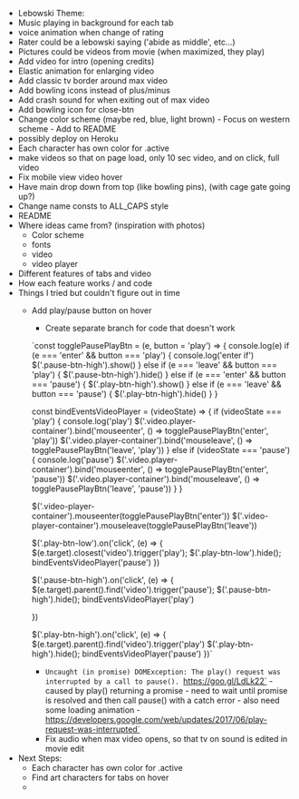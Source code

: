 - Lebowski Theme:
 - Music playing in background for each tab
 - voice animation when change of rating
 - Rater could be a lebowski saying ('abide as middle', etc...)
 - Pictures could be videos from movie (when maximized, they play)
 - Add video for intro (opening credits)
 - Elastic animation for enlarging video
 - Add classic tv border around max video
 - Add bowling icons instead of plus/minus
 - Add crash sound for when exiting out of max video
 - Add bowling icon for close-btn
 - Change color scheme (maybe red, blue, light brown) - Focus on western scheme - Add to README
 - possibly deploy on Heroku
 - Each character has own color for .active
 - make videos so that on page load, only 10 sec video, and on click, full video
 - Fix mobile view video hover
 - Have main drop down from top (like bowling pins), (with cage gate going up?)
 - Change name consts to ALL_CAPS style
 - README
  - Where ideas came from? (inspiration with photos)
    - Color scheme
    - fonts
    - video
    - video player
  - Different features of tabs and video
  - How each feature works / and code
  - Things I tried but couldn't figure out in time
    - Add play/pause button on hover
      - Create separate branch for code that doesn't work

      `const togglePausePlayBtn = (e, button = 'play') => {
        console.log(e)
        if (e === 'enter' && button === 'play') {
          console.log('enter if')
          $('.pause-btn-high').show()
        } else if (e === 'leave' && button === 'play') {
          $('.pause-btn-high').hide()
        } else  if (e === 'enter' && button === 'pause') {
          $('.play-btn-high').show()
        } else  if (e === 'leave' && button === 'pause') {
          $('.play-btn-high').hide()
        }
      }

      const bindEventsVideoPlayer = (videoState) => {
        if (videoState === 'play') {
          console.log('play')
          $('.video.player-container').bind('mouseenter', () => togglePausePlayBtn('enter', 'play'))
          $('.video.player-container').bind('mouseleave', () => togglePausePlayBtn('leave', 'play'))
        } else if (videoState === 'pause') {
          console.log('pause')
          $('.video.player-container').bind('mouseenter', () => togglePausePlayBtn('enter', 'pause'))
          $('.video.player-container').bind('mouseleave', () => togglePausePlayBtn('leave', 'pause'))
        }
      }

      $('.video-player-container').mouseenter(togglePausePlayBtn('enter'))
      $('.video-player-container').mouseleave(togglePausePlayBtn('leave'))

      $('.play-btn-low').on('click', (e) => {
        $(e.target).closest('video').trigger('play');
        $('.play-btn-low').hide();
        bindEventsVideoPlayer('pause')
      })

      $('.pause-btn-high').on('click', (e) => {
        $(e.target).parent().find('video').trigger('pause');
        $('.pause-btn-high').hide();
        bindEventsVideoPlayer('play')

      })

      $('.play-btn-high').on('click', (e) => {
        $(e.target).parent().find('video').trigger('play')
        $('.play-btn-high').hide();
        bindEventsVideoPlayer('pause')
      })`

      - `Uncaught (in promise) DOMException: The play() request was interrupted by a call to pause(). `https://goo.gl/LdLk22` - caused by play() returning a promise - need to wait until promise is resolved and then call pause() with a catch error - also need some loading animation - https://developers.google.com/web/updates/2017/06/play-request-was-interrupted`
      - Fix audio when max video opens, so that tv on sound is edited in movie edit
  - Next Steps:
    - Each character has own color for .active
    - Find art characters for tabs on hover
    -
